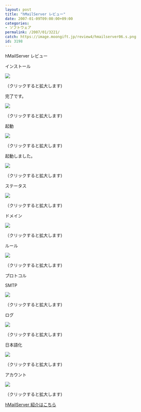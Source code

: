 ```yaml
---
layout: post
title: "hMailServer レビュー"
date: 2007-01-09T09:00:00+09:00
categories:
- ソフトウェア
permalink: /2007/01/3221/
catch: https://image.moongift.jp/review4/hmailserver06.s.png
id: 3198
---
```

hMailServer レビュー  
<!--more-->

インストール

  

[![](https://image.moongift.jp/review4/hmailserver01.s.png)](https://image.moongift.jp/review4/hmailserver01.png)  
  
（クリックすると拡大します)

  

完了です。

  

[![](https://image.moongift.jp/review4/hmailserver02.s.png)](https://image.moongift.jp/review4/hmailserver02.png)  
  
（クリックすると拡大します)

  

起動

  

[![](https://image.moongift.jp/review4/hmailserver03.s.png)](https://image.moongift.jp/review4/hmailserver03.png)  
  
（クリックすると拡大します)

  

起動しました。

  

[![](https://image.moongift.jp/review4/hmailserver04.s.png)](https://image.moongift.jp/review4/hmailserver04.png)  
  
（クリックすると拡大します)

  

ステータス

  

[![](https://image.moongift.jp/review4/hmailserver05.s.png)](https://image.moongift.jp/review4/hmailserver05.png)  
  
（クリックすると拡大します)

  

ドメイン

  

[![](https://image.moongift.jp/review4/hmailserver06.s.png)](https://image.moongift.jp/review4/hmailserver06.png)  
  
（クリックすると拡大します)

  

ルール

  

[![](https://image.moongift.jp/review4/hmailserver07.s.png)](https://image.moongift.jp/review4/hmailserver07.png)  
  
（クリックすると拡大します)

  

プロトコル

  

SMTP

  

[![](https://image.moongift.jp/review4/hmailserver08.s.png)](https://image.moongift.jp/review4/hmailserver08.png)  
  
（クリックすると拡大します)

  

ログ

  

[![](https://image.moongift.jp/review4/hmailserver09.s.png)](https://image.moongift.jp/review4/hmailserver09.png)  
  
（クリックすると拡大します)

  

日本語化

  

[![](https://image.moongift.jp/review4/hmailserver10.s.png)](https://image.moongift.jp/review4/hmailserver10.png)  
  
（クリックすると拡大します)

  

アカウント

  

[![](https://image.moongift.jp/review4/hmailserver11.s.png)](https://image.moongift.jp/review4/hmailserver11.png)  
  
（クリックすると拡大します)

  

[hMailServer 紹介はこちら](http://oss.moongift.jp/intro/i-3220.html)

